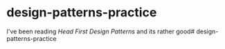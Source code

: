 # design-patterns-practice

I've been reading *Head First Design Patterns* and its rather good# design-patterns-practice
